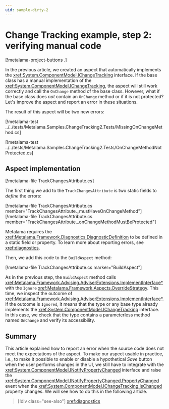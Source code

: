 ```yaml
---
uid: sample-dirty-2
---
```


# Change Tracking example, step 2: verifying manual code

[!metalama-project-buttons .]

In the previous article, we created an aspect that automatically implements
the <xref:System.ComponentModel.IChangeTracking>  interface. If the base class has a manual implementation of
the <xref:System.ComponentModel.IChangeTracking>, the aspect will still work correctly and call the `OnChange` method of
the base class. However, what if the base class does _not_ contain an `OnChange` method or if it is not protected? Let's
improve the aspect and report an error in these situations.

The result of this aspect will be two new errors:

[!metalama-test ../../tests/Metalama.Samples.ChangeTracking2.Tests/MissingOnChangeMethod.cs]

[!metalama-test ../../tests/Metalama.Samples.ChangeTracking2.Tests/OnChangeMethodNotProtected.cs]

## Aspect implementation

[!metalama-file TrackChangesAttribute.cs]

The first thing we add to the `TrackChangesAttribute` is two static fields to _define_ the errors:

[!metalama-file TrackChangesAttribute.cs member="TrackChangesAttribute._mustHaveOnChangeMethod"]
[!metalama-file TrackChangesAttribute.cs member="TrackChangesAttribute._onChangeMethodMustBeProtected"]

Metalama requires the <xref:Metalama.Framework.Diagnostics.DiagnosticDefinition> to be defined in a static field or
property. To learn more about reporting errors, see <xref:diagnostics>.

Then, we add this code to the `BuildAspect` method:

[!metalama-file TrackChangesAttribute.cs marker="BuildAspect"]

As in the previous step, the `BuildAspect` method
calls <xref:Metalama.Framework.Advising.AdviserExtensions.ImplementInterface*> with
the `Ignore` <xref:Metalama.Framework.Aspects.OverrideStrategy>. This time, we inspect the outcome
of <xref:Metalama.Framework.Advising.AdviserExtensions.ImplementInterface*>. If the outcome is `Ignored`, it means that the
type or any base type already implements the <xref:System.ComponentModel.IChangeTracking>  interface. In this case, we
check that the type contains a parameterless method named `OnChange` and verify its accessibility.

## Summary

This article explained how to report an error when the source code does not meet the expectations of the aspect. To make
our aspect usable in practice, i.e., to make it possible to enable or disable a hypothetical _Save_ button when the user
performs changes in the UI, we still have to integrate with the <xref:System.ComponentModel.INotifyPropertyChanged>
interface and raise the <xref:System.ComponentModel.INotifyPropertyChanged.PropertyChanged> event when
the <xref:System.ComponentModel.IChangeTracking.IsChanged> property changes. We will see how to do this in the following
article.

> [!div class="see-also"]
> <xref:diagnostics>
